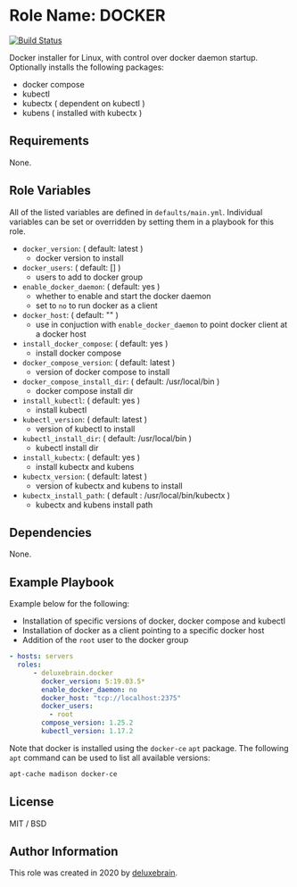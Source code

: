 # Role Name: DOCKER

[![Build Status](https://travis-ci.org/deluxebrain/ansible-role-docker.svg?branch=master)](https://travis-ci.org/deluxebrain/ansible-role-docker)

Docker installer for Linux, with control over docker daemon startup.
Optionally installs the following packages:

- docker compose
- kubectl
- kubectx ( dependent on kubectl )
- kubens ( installed with kubectx )

## Requirements

None.

## Role Variables

All of the listed variables are defined in `defaults/main.yml`.
Individual variables can be set or overridden by setting them in a playbook for this role.

- `docker_version`: ( default: latest )
  - docker version to install
- `docker_users`: ( default: [] )
  - users to add to docker group
- `enable_docker_daemon`: ( default: yes )
  - whether to enable and start the docker daemon
  - set to `no` to run docker as a client
- `docker_host`: ( default: "" )
  - use in conjuction with `enable_docker_daemon` to point docker client at a docker host
- `install_docker_compose`: ( default: yes )
  - install docker compose
- `docker_compose_version`: ( default: latest )
  - version of docker compose to install
- `docker_compose_install_dir`: ( default: /usr/local/bin )
  - docker compose install dir
- `install_kubectl`: ( default: yes )
  - install kubectl
- `kubectl_version`: ( default: latest )
  - version of kubectl to install
- `kubectl_install_dir`: ( default: /usr/local/bin )
  - kubectl install dir
- `install_kubectx`: ( default: yes )
  - install kubectx and kubens
- `kubectx_version`: ( default: latest )
  - version of kubectx and kubens to install
- `kubectx_install_path`: ( default : /usr/local/bin/kubectx )
  - kubectx and kubens install path

## Dependencies

None.

## Example Playbook

Example below for the following:

- Installation of specific versions of docker, docker compose and kubectl
- Installation of docker as a client pointing to a specific docker host
- Addition of the `root` user to the docker group

```yaml
- hosts: servers
  roles:
      - deluxebrain.docker
        docker_version: 5:19.03.5*
        enable_docker_daemon: no
        docker_host: "tcp://localhost:2375"
        docker_users:
          - root
        compose_version: 1.25.2
        kubectl_version: 1.17.2
```

Note that docker is installed using the `docker-ce` `apt` package.
The following `apt` command can be used to list all available versions:

```sh
apt-cache madison docker-ce
```

## License

MIT / BSD

## Author Information

This role was created in 2020 by [deluxebrain](https://www.deluxebrain.com/).
